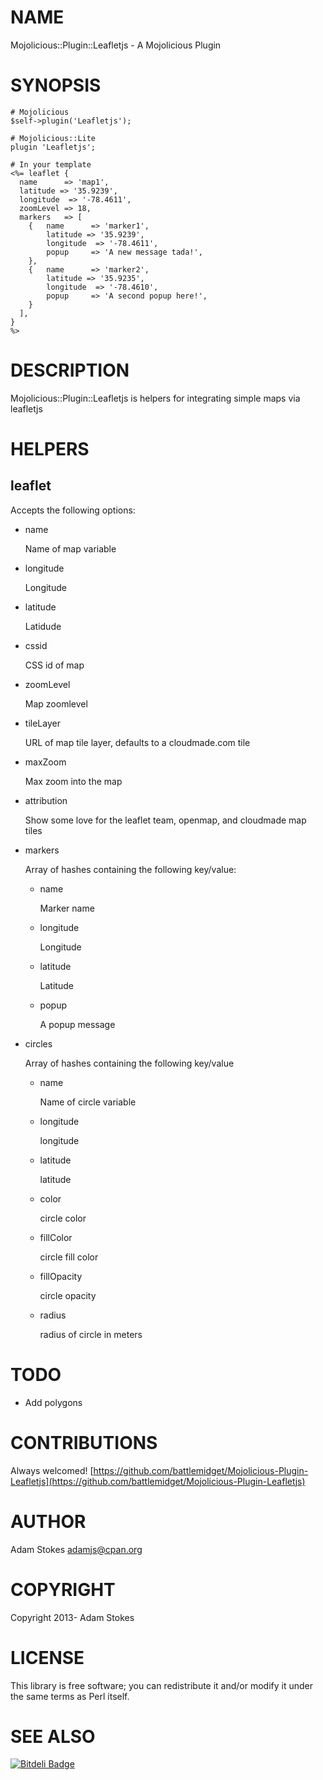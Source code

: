 # NAME

Mojolicious::Plugin::Leafletjs - A Mojolicious Plugin

# SYNOPSIS

    # Mojolicious
    $self->plugin('Leafletjs');

    # Mojolicious::Lite
    plugin 'Leafletjs';

    # In your template
    <%= leaflet {
      name      => 'map1',
      latitude => '35.9239',
      longitude  => '-78.4611',
      zoomLevel => 18,
      markers   => [
        {   name      => 'marker1',
            latitude => '35.9239',
            longitude  => '-78.4611',
            popup     => 'A new message tada!',
        },
        {   name      => 'marker2',
            latitude => '35.9235',
            longitude  => '-78.4610',
            popup     => 'A second popup here!',
        }
      ],
    }
    %>

# DESCRIPTION

Mojolicious::Plugin::Leafletjs is helpers for integrating simple maps via leafletjs

# HELPERS

## __leaflet__

Accepts the following options:

- name

    Name of map variable

- longitude

    Longitude

- latitude

    Latidude

- cssid

    CSS id of map

- zoomLevel

    Map zoomlevel

- tileLayer

    URL of map tile layer, defaults to a cloudmade.com tile

- maxZoom

    Max zoom into the map

- attribution

    Show some love for the leaflet team, openmap, and cloudmade map tiles

- markers

    Array of hashes containing the following key/value:

    - name

        Marker name

    - longitude

        Longitude

    - latitude

        Latitude

    - popup

        A popup message

- circles

    Array of hashes containing the following key/value

    - name

        Name of circle variable

    - longitude

        longitude

    - latitude

        latitude

    - color

        circle color

    - fillColor

        circle fill color

    - fillOpacity

        circle opacity

    - radius

        radius of circle in meters

# TODO

- Add polygons

# CONTRIBUTIONS

Always welcomed! [https://github.com/battlemidget/Mojolicious-Plugin-Leafletjs](https://github.com/battlemidget/Mojolicious-Plugin-Leafletjs)

# AUTHOR

Adam Stokes <adamjs@cpan.org>

# COPYRIGHT

Copyright 2013- Adam Stokes

# LICENSE

This library is free software; you can redistribute it and/or modify
it under the same terms as Perl itself.

# SEE ALSO


[![Bitdeli Badge](https://d2weczhvl823v0.cloudfront.net/battlemidget/mojolicious-plugin-leafletjs/trend.png)](https://bitdeli.com/free "Bitdeli Badge")

